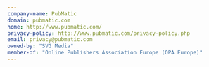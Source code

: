 ```yaml
---
company-name: PubMatic
domain: pubmatic.com
home: http://www.pubmatic.com/
privacy-policy: http://www.pubmatic.com/privacy-policy.php
email: privacy@pubmatic.com
owned-by: "SVG Media"
member-of: "Online Publishers Association Europe (OPA Europe)"
---
```




